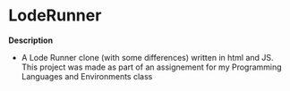 # LodeRunner

**Description**
  - A Lode Runner clone (with some differences) written in html and JS. This project was made as part of an assignement for my Programming Languages and Environments class
